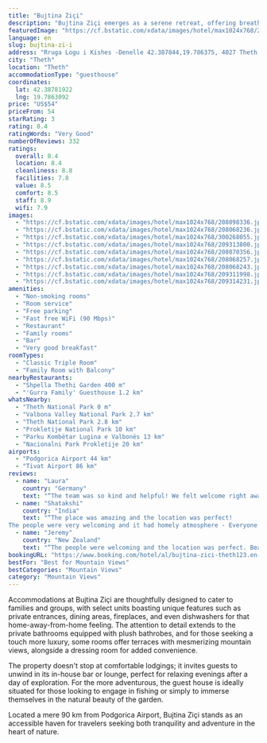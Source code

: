 ```yaml
---
title: "Bujtina Ziçi"
description: "Bujtina Ziçi emerges as a serene retreat, offering breathtaking garden views and a cozy stay just a stone's throw away from Theth National Park, approximately 3."
featuredImage: "https://cf.bstatic.com/xdata/images/hotel/max1024x768/208098336.jpg?k=aed4ea421198e89cfe46eba6068fd6e9b8a984460a8d2898868dafff87b75586&o=&hp=1"
language: en
slug: bujtina-zi-i
address: "Rruga Logu i Kishes -Denelle 42.387844,19.786375, 4027 Theth, Albania"
city: "Theth"
location: "Theth"
accommodationType: "guesthouse"
coordinates:
  lat: 42.38781922
  lng: 19.7863092
price: "US$54"
priceFrom: 54
starRating: 3
rating: 8.4
ratingWords: "Very Good"
numberOfReviews: 332
ratings:
  overall: 8.4
  location: 8.4
  cleanliness: 8.8
  facilities: 7.8
  value: 8.5
  comfort: 8.5
  staff: 8.9
  wifi: 7.9
images:
  - "https://cf.bstatic.com/xdata/images/hotel/max1024x768/208098336.jpg?k=aed4ea421198e89cfe46eba6068fd6e9b8a984460a8d2898868dafff87b75586&o=&hp=1"
  - "https://cf.bstatic.com/xdata/images/hotel/max1024x768/208068236.jpg?k=4e97990daf1d94208fa37a179404058fce900d8cfc4691fb40ea68bebe0373f8&o=&hp=1"
  - "https://cf.bstatic.com/xdata/images/hotel/max1024x768/300268055.jpg?k=0c5092a2cb348c0b1728c6c2308617c3aececc01665424f7586376d403362345&o=&hp=1"
  - "https://cf.bstatic.com/xdata/images/hotel/max1024x768/209313800.jpg?k=5268903960e7e4ac4558cc72a4670486007cc08a05322cd265907882cb8cf224&o=&hp=1"
  - "https://cf.bstatic.com/xdata/images/hotel/max1024x768/208070356.jpg?k=cff075d6a602ad65e96d158e9cf1178bb604d738c8543ff58ef7737eac88045c&o=&hp=1"
  - "https://cf.bstatic.com/xdata/images/hotel/max1024x768/208068257.jpg?k=ff51fc749f6f1f314d8fbe0336e45278809db199710d02c5de628febbb80f2d9&o=&hp=1"
  - "https://cf.bstatic.com/xdata/images/hotel/max1024x768/208068243.jpg?k=1a0ac577d8ed544e05d9425914ce1571995fe9878fd8e82b06f1d655f6fb7659&o=&hp=1"
  - "https://cf.bstatic.com/xdata/images/hotel/max1024x768/209311998.jpg?k=936f0ad4f60ec8fc2952acb86694a2f2e122af637e2fcf169d975ac9f48c60b2&o=&hp=1"
  - "https://cf.bstatic.com/xdata/images/hotel/max1024x768/209314231.jpg?k=5f17dbf9ac2af2065d30c027ac72f8399b570dd8c4674b7a32c23a76cb0df0f8&o=&hp=1"
amenities:
  - "Non-smoking rooms"
  - "Room service"
  - "Free parking"
  - "Fast free WiFi (90 Mbps)"
  - "Restaurant"
  - "Family rooms"
  - "Bar"
  - "Very good breakfast"
roomTypes:
  - "Classic Triple Room"
  - "Family Room with Balcony"
nearbyRestaurants:
  - "Shpella Thethi Garden 400 m"
  - "'Gurra Family' Guesthouse 1.2 km"
whatsNearby:
  - "Theth National Park 0 m"
  - "Valbona Valley National Park 2.7 km"
  - "Theth National Park 2.8 km"
  - "Prokletije National Park 10 km"
  - "Parku Kombëtar Lugina e Valbonës 13 km"
  - "Nacionalni Park Prokletije 20 km"
airports:
  - "Podgorica Airport 44 km"
  - "Tivat Airport 86 km"
reviews:
  - name: "Laura"
    country: "Germany"
    text: "“The team was so kind and helpful! We felt welcome right away! Breakfast is outstanding here! Self-made (+ albanian) and the breakfast room is on the highest floor with an almost 360 degree window and a few tables on the balcony > the house is...”"
  - name: "Shatakshi"
    country: "India"
    text: "“The place was amazing and the location was perfect!
The people were very welcoming and it had homely atmosphere - Everyone was very friendly and welcoming and the overall atmosphere was lovely. One of the highlights was the food. The room was...”"
  - name: "Jeremy"
    country: "New Zealand"
    text: "“The people were welcoming and the location was perfect. Beautiful facilities and yummy breakfasts.”"
bookingURL: "https://www.booking.com/hotel/al/bujtina-zici-theth123.en-gb.html?aid=8035640"
bestFor: "Best for Mountain Views"
bestCategories: "Mountain Views"
category: "Mountain Views"
---
```


Accommodations at Bujtina Ziçi are thoughtfully designed to cater to families and groups, with select units boasting unique features such as private entrances, dining areas, fireplaces, and even dishwashers for that home-away-from-home feeling. The attention to detail extends to the private bathrooms equipped with plush bathrobes, and for those seeking a touch more luxury, some rooms offer terraces with mesmerizing mountain views, alongside a dressing room for added convenience.

The property doesn't stop at comfortable lodgings; it invites guests to unwind in its in-house bar or lounge, perfect for relaxing evenings after a day of exploration. For the more adventurous, the guest house is ideally situated for those looking to engage in fishing or simply to immerse themselves in the natural beauty of the garden.

Located a mere 90 km from Podgorica Airport, Bujtina Ziçi stands as an accessible haven for travelers seeking both tranquility and adventure in the heart of nature.